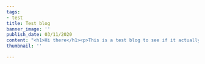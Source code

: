 ```yaml
---
tags:
- test
title: Test blog
banner_image: ''
publish_date: 03/11/2020
content: "<h1>Hi there</h1><p>This is a test blog to see if it actually works</p>"
thumbnail: ''

---
```

